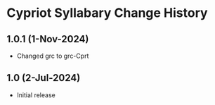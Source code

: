 Cypriot Syllabary Change History
====================

1.0.1 (1-Nov-2024)
----------------
* Changed grc to grc-Cprt

1.0 (2-Jul-2024)
----------------
* Initial release
